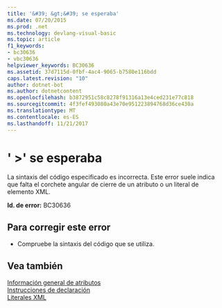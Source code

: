 ```yaml
---
title: '&#39; &gt;&#39; se esperaba'
ms.date: 07/20/2015
ms.prod: .net
ms.technology: devlang-visual-basic
ms.topic: article
f1_keywords:
- bc30636
- vbc30636
helpviewer_keywords: BC30636
ms.assetid: 37d7115d-0fbf-4ac4-9065-b7580e116bdd
caps.latest.revision: "10"
author: dotnet-bot
ms.author: dotnetcontent
ms.openlocfilehash: b3872951c58c8278f91316a13e4ced231e77c818
ms.sourcegitcommit: 4f3fef493080a43e70e951223894768d36ce430a
ms.translationtype: MT
ms.contentlocale: es-ES
ms.lasthandoff: 11/21/2017
---
```

# <a name="39gt39-expected"></a>&#39; &gt;&#39; se esperaba
La sintaxis del código especificado es incorrecta. Este error suele indica que falta el corchete angular de cierre de un atributo o un literal de elemento XML.  
  
 **Id. de error:** BC30636  
  
## <a name="to-correct-this-error"></a>Para corregir este error  
  
-   Compruebe la sintaxis del código que se utiliza.  
  
## <a name="see-also"></a>Vea también  
 [Información general de atributos](~/docs/visual-basic/programming-guide/concepts/attributes/index.md)  
 [Instrucciones de declaración](~/docs/visual-basic/programming-guide/language-features/statements.md#declaration-statements)  
 [Literales XML](../../visual-basic/language-reference/xml-literals/index.md)
